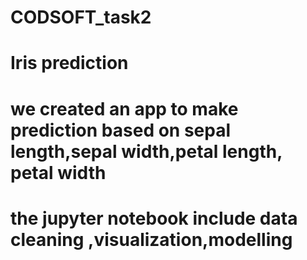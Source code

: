 # CODSOFT_task2
# Iris prediction
# we created an app to make prediction based on sepal length,sepal width,petal length, petal width
# the jupyter notebook include data cleaning ,visualization,modelling

